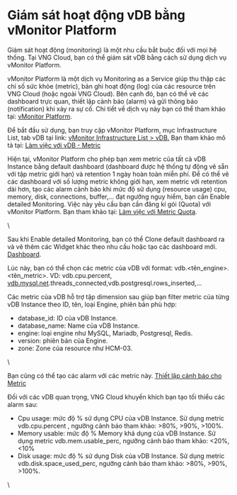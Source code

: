 # Giám sát hoạt động vDB bằng vMonitor Platform

Giám sát hoạt động (monitoring) là một nhu cầu bắt buộc đối với mọi hệ thống. Tại VNG Cloud, bạn có thể giám sát vDB bằng cách sử dụng dịch vụ vMonitor Platform.

vMonitor Platform là một dịch vụ Monitoring as a Service giúp thu thập các chỉ số sức khỏe (metric), bản ghi hoạt động (log) của các resource trên VNG Cloud (hoặc ngoài VNG Cloud). Bên cạnh đó, bạn có thể vẽ các dashboard trực quan, thiết lập cảnh báo (alarm) và gửi thông báo (notification) khi xảy ra sự cố. Chi tiết về dịch vụ này bạn có thể tham khảo tại: [vMonitor Platform](../../vmonitor/).

Để bắt đầu sử dụng, bạn truy cập vMonitor Platform, mục Infrastructure List, tab vDB tại link: [vMonitor Infrastructure List > vDB.](https://hcm-3.console.vngcloud.vn/vmonitor/infrastructure/vdb) Bạn tham khảo mô tả tại: [Làm việc với vDB - Metric](../../vmonitor-platform/cach-tinh-nang-cua-vmonitor-platform/metrics/lam-viec-voi-product-metric/lam-viec-voi-vdb-metric.md)

Hiện tại, vMonitor Platform cho phép bạn xem metric của tất cả vDB Instance bằng default dashboard (dashboard được hệ thống tự động vẽ sẵn với tập metric giới hạn) và retention 1 ngày hoàn toàn miễn phí. Để có thể vẽ các dashboard với số lượng metric không giới hạn, xem metric với retention dài hơn, tạo các alarm cảnh báo khi mức độ sử dụng (resource usage) cpu, memory, disk, connections, buffer,... đạt ngưỡng nguy hiểm, bạn cần Enable detailed Monitoring. Việc này yêu cầu bạn cần đăng kí gói (Quota) với vMonitor Platform. Bạn tham khảo tại: [Làm việc với Metric Quota](../../vmonitor-platform/cach-tinh-nang-cua-vmonitor-platform/metrics/lam-viec-voi-metric-quota.md).

\


Sau khi Enable detailed Monitoring, bạn có thể Clone default dashboard ra và vẽ thêm các Widget khác theo nhu cầu hoặc tạo các dashboard mới. [Dashboard](../../vmonitor-platform/cach-tinh-nang-cua-vmonitor-platform/dashboard/).

Lúc này, bạn có thể chọn các metric của vDB với format: vdb.\<tên\_engine>.\<tên\_metric>. VD: vdb.cpu.percent, [vdb.mysql.net](http://vdb.mysql.net/).threads\_connected,vdb.postgresql.rows\_inserted,...

Các metric của vDB hỗ trợ tập dimension sau giúp bạn filter metric của từng vDB Instance theo ID, tên, loại Engine, phiên bản phù hợp:

* database\_id: ID của vDB Instance.
* database\_name: Name của vDB Instance.
* engine: loại engine như MySQL, Mariadb, Postgresql, Redis.
* version: phiên bản của Engine.
* zone: Zone của resource như HCM-03.

\


Bạn cũng có thể tạo các alarm với các metric này. [Thiết lập cảnh báo cho Metric](https://docs.vngcloud.vn/pages/viewpage.action?pageId=31555671)

Đối với các vDB quan trọng, VNG Cloud khuyến khích bạn tạo tối thiểu các alarm sau:&#x20;

* Cpu usage: mức độ % sử dụng CPU của vDB Instance. Sử dụng metric vdb.cpu.percent , ngưỡng cảnh báo tham khảo: >80%, >90%, >100%.
* Memory usable: mức độ % Memory khả dụng của vDB Instance. Sử dụng metric vdb.mem.usable\_perc, ngưỡng cảnh báo tham khảo: <20%, <10%
* Disk usage: mức độ % sử dụng Disk của vDB Instance. Sử dụng metric vdb.disk.space\_used\_perc, ngưỡng cảnh báo tham khảo: >80%, >90%, >100%.

\

